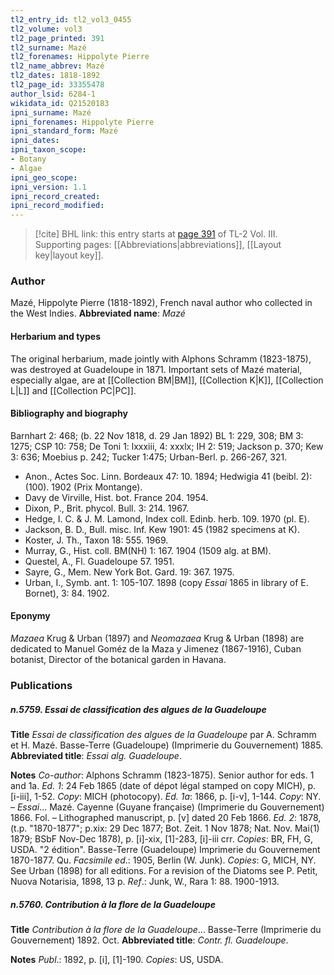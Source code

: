 ```yaml
---
tl2_entry_id: tl2_vol3_0455
tl2_volume: vol3
tl2_page_printed: 391
tl2_surname: Mazé
tl2_forenames: Hippolyte Pierre
tl2_name_abbrev: Mazé
tl2_dates: 1818-1892
tl2_page_id: 33355478
author_lsid: 6284-1
wikidata_id: Q21520183
ipni_surname: Mazé
ipni_forenames: Hippolyte Pierre
ipni_standard_form: Mazé
ipni_dates: 
ipni_taxon_scope: 
- Botany
- Algae
ipni_geo_scope: 
ipni_version: 1.1
ipni_record_created: 
ipni_record_modified:
---
```



> [!cite] BHL link: this entry starts at [page 391](https://www.biodiversitylibrary.org/page/33355478) of TL-2 Vol. III.
> Supporting pages: [[Abbreviations|abbreviations]], [[Layout key|layout key]].

### Author

Mazé, Hippolyte Pierre (1818-1892), French naval author who collected in the West Indies. 
**Abbreviated name**: *Mazé*

#### Herbarium and types

The original herbarium, made jointly with Alphons Schramm (1823-1875), was destroyed at Guadeloupe in 1871. Important sets of Mazé material, especially algae, are at [[Collection BM|BM]], [[Collection K|K]], [[Collection L|L]] and [[Collection PC|PC]].

#### Bibliography and biography

Barnhart 2: 468; (b. 22 Nov 1818, d. 29 Jan 1892) BL 1: 229, 308; BM 3: 1275; CSP 10: 758; De Toni 1: lxxxiii, 4: xxxlx; IH 2: 519; Jackson p. 370; Kew 3: 636; Moebius p. 242; Tucker 1:475; Urban-Berl. p. 266-267, 321.
- Anon., Actes Soc. Linn. Bordeaux 47: 10. 1894; Hedwigia 41 (beibl. 2): (100). 1902 (Prix Montange).
- Davy de Virville, Hist. bot. France 204. 1954.
- Dixon, P., Brit. phycol. Bull. 3: 214. 1967.
- Hedge, I. C. & J. M. Lamond, Index coll. Edinb. herb. 109. 1970 (pl. E).
- Jackson, B. D., Bull. misc. Inf. Kew 1901: 45 (1982 specimens at K).
- Koster, J. Th., Taxon 18: 555. 1969.
- Murray, G., Hist. coll. BM(NH) 1: 167. 1904 (1509 alg. at BM).
- Questel, A., Fl. Guadeloupe 57. 1951.
- Sayre, G., Mem. New York Bot. Gard. 19: 367. 1975.
- Urban, I., Symb. ant. 1: 105-107. 1898 (copy *Essai* 1865 in library of E. Bornet), 3: 84. 1902.

#### Eponymy

*Mazaea* Krug & Urban (1897) and *Neomazaea* Krug & Urban (1898) are dedicated to Manuel Goméz de la Maza y Jimenez (1867-1916), Cuban botanist, Director of the botanical garden in Havana.

### Publications

##### n.5759. Essai de classification des algues de la Guadeloupe

**Title**
*Essai de classification des algues de la Guadeloupe* par A. Schramm et H. Mazé. Basse-Terre (Guadeloupe) (Imprimerie du Gouvernement) 1885.
**Abbreviated title**: *Essai alg. Guadeloupe*.

**Notes**
*Co-author*: Alphons Schramm (1823-1875). Senior author for eds. 1 and 1a.
*Ed. 1*: 24 Feb 1865 (date of dépot légal stamped on copy MICH), p. \[i-iii\], 1-52. *Copy*: MICH (photocopy).
*Ed. 1a*: 1866, p. \[i-v\], 1-144. *Copy*: NY. – *Essai*... Mazé. Cayenne (Guyane française) (Imprimerie du Gouvernement) 1866. Fol. – Lithographed manuscript, p. \[v\] dated 20 Feb 1866.
*Ed. 2*: 1878, (t.p. "1870-1877"; p.xix: 29 Dec 1877; Bot. Zeit. 1 Nov 1878; Nat. Nov. Mai(1) 1879; BSbF Nov-Dec 1878), p. \[i\]-xix, \[1\]-283, \[i\]-iii crr. *Copies*: BR, FH, G, USDA. "2 édition". Basse-Terre (Guadeloupe) Imprimerie du Gouvernement 1870-1877. Qu.
*Facsimile ed*.: 1905, Berlin (W. Junk). *Copies*: G, MICH, NY.
See Urban (1898) for all editions. For a revision of the Diatoms see P. Petit, Nuova Notarisia, 1898, 13 p.
*Ref*.: Junk, W., Rara 1: 88. 1900-1913.

##### n.5760. Contribution à la flore de la Guadeloupe

**Title**
*Contribution à la flore de la Guadeloupe*... Basse-Terre (Imprimerie du Gouvernement) 1892. Oct.
**Abbreviated title**: *Contr. fl. Guadeloupe*.

**Notes**
*Publ*.: 1892, p. \[i\], \[1\]-190. *Copies*: US, USDA.

